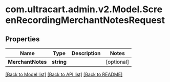 
# com.ultracart.admin.v2.Model.ScreenRecordingMerchantNotesRequest

## Properties

Name | Type | Description | Notes
------------ | ------------- | ------------- | -------------
**MerchantNotes** | **string** |  | [optional] 

[[Back to Model list]](../README.md#documentation-for-models)
[[Back to API list]](../README.md#documentation-for-api-endpoints)
[[Back to README]](../README.md)

